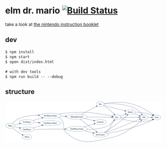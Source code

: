 # elm dr. mario [![Build Status](https://travis-ci.org/brandly/elm-dr-mario.svg?branch=master)](https://travis-ci.org/brandly/elm-dr-mario)

take a look at [the nintendo instruction booklet](https://www.nintendo.co.jp/clv/manuals/en/pdf/CLV-P-NAAXE.pdf)

## dev

```shell
$ npm install
$ npm start
$ open dist/index.html

# with dev tools
$ npm run build -- --debug
```

## structure

![tree](https://github.com/brandly/elm-dr-mario/blob/master/dep-tree.svg)

